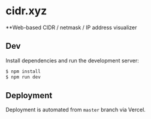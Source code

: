 # cidr.xyz

**Web-based CIDR / netmask / IP address visualizer

## Dev

Install dependencies and run the development server:

```bash
$ npm install
$ npm run dev
```

## Deployment

Deployment is automated from `master` branch via Vercel.
